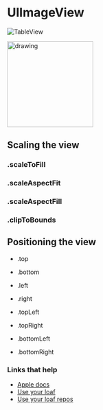 # UIImageView


![TableView](https://github.com/jrasmusson/ios-starter-kit/blob/master/basics/UIImageView/images/dimensions.png)

<img src="https://github.com/jrasmusson/ios-starter-kit/blob/master/basics/UIImageView/images/dimensions.png" alt="drawing" width="200"/>

## Scaling the view

### .scaleToFill

### .scaleAspectFit

### .scaleAspectFill

### .clipToBounds

## Positioning the view

- .top
- .bottom
- .left
- .right


- .topLeft
- .topRight
- .bottomLeft
- .bottomRight


### Links that help

* [Apple docs](https://developer.apple.com/documentation/uikit/uiimageview)
* [Use your loaf](https://useyourloaf.com/blog/stretching-redrawing-and-positioning-with-contentmode/)
* [Use your loaf repos](https://github.com/kharrison/CodeExamples)
